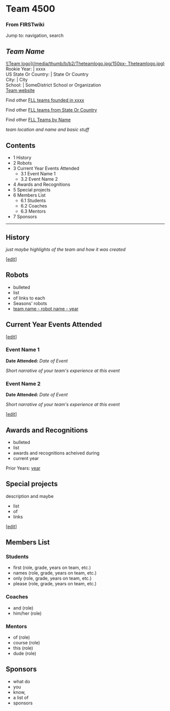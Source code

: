 # Team 4500

### From FIRSTwiki

Jump to: navigation, search

_Team Name_  
---  
[![Team logo](/media/thumb/b/b2/Theteamlogo.jpg/150px-
Theteamlogo.jpg)](/index.php/Image:Theteamlogo.jpg "Team logo" )  
Rookie Year: | xxxx  
US State Or Country: | State Or Country  
City: | City  
School: | SomeDistrict School or Organization  
[Team website](http://www.teamwebsite.com "http://www.teamwebsite.com" )  
  
Find other [FLL teams founded in
xxxx](/index.php?title=Category:FLL_teams_founded_in_xxxx&action=edit
"Category:FLL teams founded in xxxx" )

Find other [FLL teams from State Or
Country](/index.php?title=Category:FLL_teams_from_State_Or_Country&action=edit
"Category:FLL teams from State Or Country" )

Find other [FLL Teams by Name](/index.php/Category:FLL_teams "Category:FLL
teams" )

  

  
_team location and name and basic stuff_

## Contents

  * 1 History
  * 2 Robots
  * 3 Current Year Events Attended
    * 3.1 Event Name 1
    * 3.2 Event Name 2
  * 4 Awards and Recognitions
  * 5 Special projects
  * 6 Members List
    * 6.1 Students
    * 6.2 Coaches
    * 6.3 Mentors
  * 7 Sponsors  
---  
  

## History

_just maybe highlights of the team and how it was created_

[[edit](/index.php?title=Team_4500&action=edit&section=2 "Edit section:
Robots" )]

## Robots

  * bulleted 
  * list 
  * of links to each 
  * Seasons' robots 
  * [team name - robot name - year](/index.php?title=FIRSTwiki:FLL_robot_page_format&action=edit "FIRSTwiki:FLL robot page format" )


## Current Year Events Attended

[[edit](/index.php?title=Team_4500&action=edit&section=4 "Edit section: Event
Name 1" )]

### Event Name 1

**Date Attended:** _Date of Event_

_Short narrative of your team's experience at this event_


### Event Name 2

**Date Attended:** _Date of Event_

_Short narrative of your team's experience at this event_

  

[[edit](/index.php?title=Team_4500&action=edit&section=6 "Edit section: Awards
and Recognitions" )]

## Awards and Recognitions

  * bulleted 
  * list 
  * awards and recognitions acheived during 
  * current year 

Prior Years: [year](/index.php/FIRSTwiki:FLL_yearly_team_page_format
"FIRSTwiki:FLL yearly team page format" )


## Special projects

description and maybe

  * list 
  * of 
  * links 

[[edit](/index.php?title=Team_4500&action=edit&section=8 "Edit section:
Members List" )]

## Members List


### Students

  * first (role, grade, years on team, etc.) 
  * names (role, grade, years on team, etc.) 
  * only (role, grade, years on team, etc.) 
  * please (role, grade, years on team, etc.) 


### Coaches

  * and (role) 
  * him/her (role) 


### Mentors

  * of (role) 
  * course (role) 
  * this (role) 
  * dude (role) 


## Sponsors

  * what do 
  * you 
  * know, 
  * a list of 
  * sponsors 

